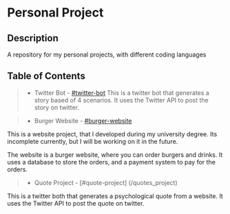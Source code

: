 # Personal Project

## Description

A repository for my personal projects, with different coding languages

## Table of Contents

> - Twitter Bot - [#twitter-bot](/twitter_bot)
This is a twitter bot that generates a story based of 4 scenarios. It uses the Twitter API to post the story on twitter.

> - Burger Website - [#burger-website](/burger_website)

This is a website project, that I developed during my university degree. Its incomplete currently, but I will be working on it in the future.

The website is a burger website, where you can order burgers and drinks. It uses a database to store the orders, and a payment system to pay for the orders.

> - Quote Project - [#quote-project] (/quotes_project)

This is a twitter both that generates a psychological quote from a website. It uses the Twitter API to post the quote on twitter.

